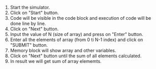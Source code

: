 1. Start the simulator.
2. Click on "Start" button.
3. Code will be visible in the code block and execution of code will be done line by line.
4. Click on "Next" button.
5. Input the value of N (size of array) and press on "Enter" button.
6. Enter all the elements of array (from 0 ti N-1 index) and click on "SUBMIT" button.
7. Memory block will show array and other variables.
8. Click on "Next" button until the sum of all elements calculated.
9. In result we will get sum of array elememts.
